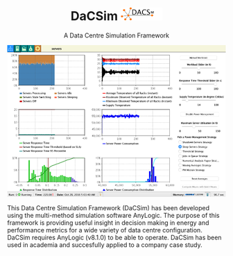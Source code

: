<h1 align="center">DaCSim <img height="30" src="/dacsim.png?raw=true" alt="DaCSim logo"></h1>
<p align="center">
  A Data Centre Simulation Framework
</p>
<p align="center">
  <img height="350" src="/simulation.png?raw=true" alt="DaCSim Dashboard">
</p>

This Data Centre Simulation Framework (DaCSim) has been developed using the multi-method simulation software AnyLogic. The purpose of this framework is providing useful insight in decision making in energy and performance metrics for a wide variety of data centre configuration. DaCSim requires AnyLogic (v8.1.0) to be able to operate. DaCSim has been used in academia and succesfully applied to a company case study.
